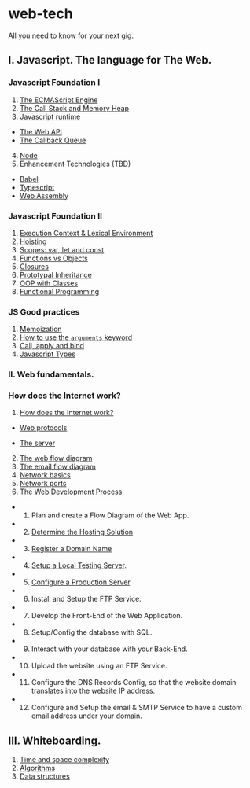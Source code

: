 # web-tech

All you need to know for your next gig.

## I. Javascript. The language for The Web.

### Javascript Foundation I

1. [The ECMAScript Engine](./javascript/the-ecmascript-engine.md)
2. [The Call Stack and Memory Heap](./javascript/the-call-stack-and-memory-heap.md)
3. [Javascript runtime](./javascript/javascript-runtime.md)

- [The Web API](./javascript/the-web-api.md)
- [The Callback Queue](./javascript/the-callback-queue.md)

4. [Node](./javascript/node.md)
5. Enhancement Technologies (TBD)

- [Babel](./javascript/babel.md)
- [Typescript](./javascript/typescript.md)
- [Web Assembly](./javascript/web-assembly.md)

### Javascript Foundation II

1. [Execution Context & Lexical Environment](./javascript/execution-context.md)
2. [Hoisting](./javascript/hoisting.md)
3. [Scopes: var, let and const](./javascript/scopes.md)
4. [Functions vs Objects](./javascript/functions-vs-objects.md)
5. [Closures](./javascript/closures.md)
6. [Prototypal Inheritance](./javascript/prototypal-inheritance.md)
7. [OOP with Classes](./javascript/oop-with-classes.md)
8. [Functional Programming](./javascript/functional-programming.md)

### JS Good practices

1. [Memoization](./javascript/memoization.md)
2. [How to use the `arguments` keyword](./javascript/arguments.md)
3. [Call, apply and bind](./javascript/call-apply-bind.md)
4. [Javascript Types](./javascript/types.md)

### II. Web fundamentals.

### How does the Internet work?

1. [How does the Internet work?](./web-fundamentals/how-does-the-internet-work.md)

- [Web protocols](./web-fundamentals/web-protocols.md)

- [The server](./web-fundamentals/the-server.md)

2. [The web flow diagram](./web-fundamentals/web-diagram.md)
3. [The email flow diagram](./web-fundamentals/email-diagram.md)
4. [Network basics](./web-fundamentals/network-basics.md)
5. [Network ports](./web-fundamentals/network-ports.md)
6. [The Web Development Process](./web-fundamentals/the-web-development-process.md)

- 1. Plan and create a Flow Diagram of the Web App.
- 2. [Determine the Hosting Solution](./web-fundamentals/hosting.md)
- 3.  [Register a Domain Name](./web-fundamentals/register-domain-name.md)
- 4.  [Setup a Local Testing Server](./web-fundamentals/setup-local-testing-server.md).
- 5.  [Configure a Production Server](./web-fundamentals/production-server-setup.md).
- 6.  Install and Setup the FTP Service.
- 7.  Develop the Front-End of the Web Application.
- 8.  Setup/Config the database with SQL.
- 9. Interact with your database with your Back-End.
- 10. Upload the website using an FTP Service.
- 11. Configure the DNS Records Config, so that the website domain translates into the website IP address.
- 12. Configure and Setup the email & SMTP Service to have a custom email address under your domain.

## III. Whiteboarding.

1. [Time and space complexity](./whiteboarding/time-and-space-complexity.md)
2. [Algorithms](./whiteboarding/algorithms.md)
3. [Data structures](./whiteboarding/data-structures.md)
